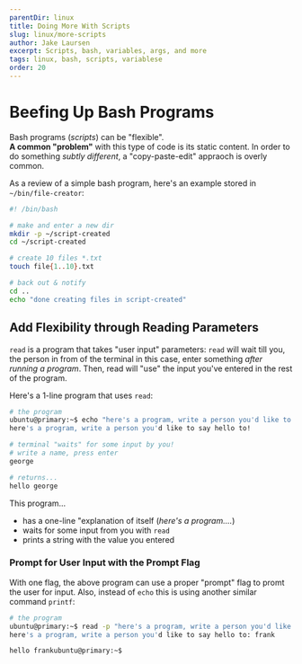 ```yaml
---
parentDir: linux
title: Doing More With Scripts
slug: linux/more-scripts
author: Jake Laursen
excerpt: Scripts, bash, variables, args, and more
tags: linux, bash, scripts, variablese
order: 20
---
```


# Beefing Up Bash Programs
Bash programs (_scripts_) can be "flexible".  
**A common "problem"** with this type of code is its static content. In order to do something _subtly different_, a "copy-paste-edit" appraoch is overly common.  

As a review of a simple bash program, here's an example stored in `~/bin/file-creator`:  

```bash
#! /bin/bash

# make and enter a new dir
mkdir -p ~/script-created
cd ~/script-created

# create 10 files *.txt
touch file{1..10}.txt

# back out & notify
cd ..
echo "done creating files in script-created"
```

## Add Flexibility through Reading Parameters
`read` is a program that takes "user input" parameters: `read` will wait till you, the person in from of the terminal in this case, enter something _after running a program_. Then, read will "use" the input you've entered in the rest of the program. 

Here's a 1-line program that uses `read`:
```bash
# the program
ubuntu@primary:~$ echo "here's a program, write a person you'd like to say hello to!" && read person && echo "hello "$person
here's a program, write a person you'd like to say hello to!

# terminal "waits" for some input by you!
# write a name, press enter
george

# returns...
hello george
```
This program...
- has a one-line "explanation of itself (_here's a program...._)
- waits for some input from you with `read`
- prints a string with the value you entered

### Prompt for User Input with the Prompt Flag  
With one flag, the above program can use a proper "prompt" flag to promt the user for input. Also, instead of `echo` this is using another similar command `printf`:
```bash
# the program
ubuntu@primary:~$ read -p "here's a program, write a person you'd like to say hello to: " person && printf "\nhello "$person
here's a program, write a person you'd like to say hello to: frank

hello frankubuntu@primary:~$ 
```